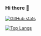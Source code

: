 ### Hi there 👋

[![GitHub stats](https://github-readme-stats.vercel.app/api?username=conradbkay&count_private=true)](https://github.com/conradbkay)

[![Top Langs](https://github-readme-stats.vercel.app/api/top-langs/?username=conradbkay&count_private=true)](https://github.com/conradbkay)

<!--
**conradbkay/conradbkay** is a ✨ _special_ ✨ repository because its `README.md` (this file) appears on your GitHub profile.

Here are some ideas to get you started:

- 🔭 I’m currently working on ...
- 🌱 I’m currently learning ...
- 👯 I’m looking to collaborate on ...
- 🤔 I’m looking for help with ...
- 💬 Ask me about ...
- 📫 How to reach me: ...
- 😄 Pronouns: ...
- ⚡ Fun fact: ...
-->
